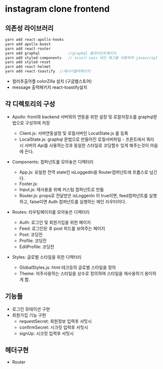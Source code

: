 # instagram clone frontend  

## 의존성 라이브러리

```js
yarn add react-apollo-hooks  
yarn add apollo-boost
yarn add react-router  
yarn add graphql             //graphql 클라이인트패키지
yarn add styled-components   // scss나 sass 대신 태그를 이용하여 javascript형태로 스타일을 사용할수있다.
yarn add styled-reset
yarn add react-helmet
yarn add react-toastify  //메시지출력패키지

```

- 컬러추출어플 colorZilla 설치 (구글웹스토어)
- message 출력패키지 react-toastify설치

## 각 디렉토리의 구성

- Apollo: front와 backend 서버와의 연동을 위한 설정 및 로컬저장소를 graphql문법으로 구성하여 저장
  - Client.js: 서버연동설정 및 로컬서버인 LocalState.js 를 등록
  - LocalState.js: graphql 문법으로 만들어진 로컬서버파일 - 프론트에서 쿼리시 서버의 Api를 사용하는것과 동일한 스타일로 코딩할수 있게 해주는것이 마음에 든다.

- Components: 컴퍼넌트를 모아놓은 디렉터리
  - App.js: 유일한 전역 state인 isLoggedIn을 Router컴퍼넌트에 프롭스로 넘긴다.
  - Footer.js:
  - Input.js: 재사용을 위해 커스텀 컴퍼넌트로 만듦
  - Router.js: props로 전달받은 isLoggenIn 이 true이면, feed컴퍼넌트를 실행하고, false이면 Auth 컴퍼넌트를 실행하는 메인 라우터이다.

- Routes: 라우팅페이지를 모아놓은 디렉터리
  - Auth: 로그인 및 회원가입을 위한 페이지
  - Feed: 로그인된 후 post 피드를 보여주는 페이지
  - Post: 코딩전
  - Profile: 코딩전
  - EditProfile: 코딩전

- Styles: 글로벌 스타일을 위한 디렉터리
  - GlobalStyles.js: html 테크등의 글로벌 스타일을 정의
  - Theme: 자주사용하는 스타일을 상수로 정의하여 스타일을 재사용하기 용이하게 함.

## 기능들

- 로그인 뮤테이션 구현
- 회원가입 기능 구현
  - requestSecret: 회원정보 입력후 서밋시
  - confirmSecret: 시크릿 입력후 서밋시
  - signUp: 시크릿 입력후 서밋시

## 헤더구현
- Router